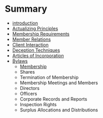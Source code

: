 # Summary

* [introduction](README.md)
* [Actualizing Principles](actualizing_principles.md)
* [Membership Requirements](membership_requirements.md)
* [Member Relations](member_relations.md)
* [Client Interaction](client_interaction.md)
* [Deception Techniques](deception_techniques.md)
* [Articles of Incorporation](articles_of_incorporation.md)
* [Bylaws](bylaws.md)
   * [Membership](bylaws/membership.md)
   * Shares
   * Termination of Membership
   * Membership Meetings and Members
   * Directors
   * Officers
   * Corporate Records and Reports
   * Inspection Rights
   * Surplus Allocations and Distributions

